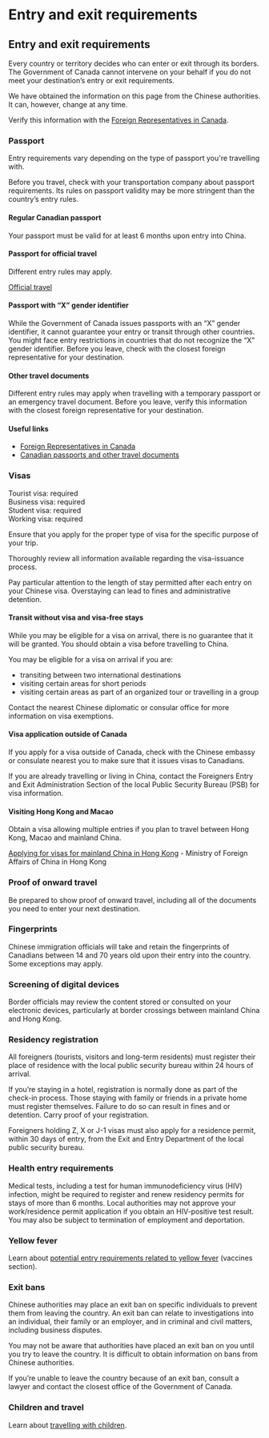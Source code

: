 # Entry and exit requirements

## Entry and exit requirements

Every country or territory decides who can enter or exit through its borders. The Government of Canada cannot intervene on your behalf if you do not meet your destination’s entry or exit requirements.

We have obtained the information on this page from the Chinese authorities. It can, however, change at any time.

Verify this information with the [Foreign Representatives in Canada](https://www.international.gc.ca/protocol-protocole/reps.aspx?lang=eng).

### Passport

Entry requirements vary depending on the type of passport you're travelling with.

Before you travel, check with your transportation company about passport requirements. Its rules on passport validity may be more stringent than the country’s entry rules.

#### Regular Canadian passport

Your passport must be valid for at least 6 months upon entry into China.

#### Passport for official travel

Different entry rules may apply.

[Official travel](https://www.canada.ca/en/immigration-refugees-citizenship/services/canadian-passports/official-travel.html)

#### Passport with “X” gender identifier

While the Government of Canada issues passports with an “X” gender identifier, it cannot guarantee your entry or transit through other countries. You might face entry restrictions in countries that do not recognize the “X” gender identifier. Before you leave, check with the closest foreign representative for your destination.

#### Other travel documents

Different entry rules may apply when travelling with a temporary passport or an emergency travel document. Before you leave, verify this information with the closest foreign representative for your destination.

#### Useful links

* [Foreign Representatives in Canada](https://www.international.gc.ca/protocol-protocole/reps.aspx?lang=eng)
* [Canadian passports and other travel documents](http://www.canada.ca/passport)

### Visas

Tourist visa: required   
Business visa: required   
Student visa: required   
Working visa: required

Ensure that you apply for the proper type of visa for the specific purpose of your trip.

Thoroughly review all information available regarding the visa-issuance process.

Pay particular attention to the length of stay permitted after each entry on your Chinese visa. Overstaying can lead to fines and administrative detention.

#### Transit without visa and visa-free stays

While you may be eligible for a visa on arrival, there is no guarantee that it will be granted. You should obtain a visa before travelling to China.

You may be eligible for a visa on arrival if you are:

* transiting between two international destinations
* visiting certain areas for short periods
* visiting certain areas as part of an organized tour or travelling in a group

Contact the nearest Chinese diplomatic or consular office for more information on visa exemptions.

#### Visa application outside of Canada

If you apply for a visa outside of Canada, check with the Chinese embassy or consulate nearest you to make sure that it issues visas to Canadians.

If you are already travelling or living in China, contact the Foreigners Entry and Exit Administration Section of the local Public Security Bureau (PSB) for visa information.

#### Visiting Hong Kong and Macao

Obtain a visa allowing multiple entries if you plan to travel between Hong Kong, Macao and mainland China.

[Applying for visas for mainland China in Hong Kong](http://www.fmcoprc.gov.hk/eng/zgqz/bgfwxx/default.htm) - Ministry of Foreign Affairs of China in Hong Kong

### Proof of onward travel

Be prepared to show proof of onward travel, including all of the documents you need to enter your next destination.

### Fingerprints

Chinese immigration officials will take and retain the fingerprints of Canadians between 14 and 70 years old upon their entry into the country. Some exceptions may apply.

### Screening of digital devices

Border officials may review the content stored or consulted on your electronic devices, particularly at border crossings between mainland China and Hong Kong.

### Residency registration

All foreigners (tourists, visitors and long-term residents) must register their place of residence with the local public security bureau within 24 hours of arrival.

If you’re staying in a hotel, registration is normally done as part of the check-in process. Those staying with family or friends in a private home must register themselves. Failure to do so can result in fines and or detention. Carry proof of your registration.

Foreigners holding Z, X or J-1 visas must also apply for a residence permit, within 30 days of entry, from the Exit and Entry Department of the local public security bureau.

### Health entry requirements

Medical tests, including a test for human immunodeficiency virus (HIV) infection, might be required to register and renew residency permits for stays of more than 6 months. Local authorities may not approve your work/residence permit application if you obtain an HIV-positive test result. You may also be subject to termination of employment and deportation.

### Yellow fever

Learn about [potential entry requirements related to yellow fever](#health) (vaccines section).

### Exit bans

Chinese authorities may place an exit ban on specific individuals to prevent them from leaving the country. An exit ban can relate to investigations into an individual, their family or an employer, and in criminal and civil matters, including business disputes.

You may not be aware that authorities have placed an exit ban on you until you try to leave the country. It is difficult to obtain information on bans from Chinese authorities.

If you’re unable to leave the country because of an exit ban, consult a lawyer and contact the closest office of the Government of Canada.

### Children and travel

Learn about [travelling with children](http://travel.gc.ca/travelling/children).